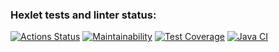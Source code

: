 ### Hexlet tests and linter status:
[![Actions Status](https://github.com/DianaLoo/java-project-72/actions/workflows/hexlet-check.yml/badge.svg)](https://github.com/DianaLoo/java-project-72/actions)
[![Maintainability](https://api.codeclimate.com/v1/badges/9ae6fc2690c390f78fc7/maintainability)](https://codeclimate.com/github/DianaLoo/java-project-72/maintainability)
[![Test Coverage](https://api.codeclimate.com/v1/badges/9ae6fc2690c390f78fc7/test_coverage)](https://codeclimate.com/github/DianaLoo/java-project-72/test_coverage)
[![Java CI](https://github.com/DianaLoo/java-project-72/actions/workflows/main.yml/badge.svg)](https://github.com/DianaLoo/java-project-72/actions/workflows/main.yml)
